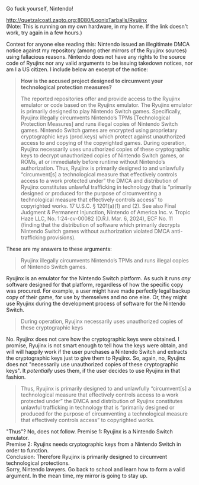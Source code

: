 Go fuck yourself, Nintendo!

http://quetzalcoatl.zapto.org:8080/LoonixTarballs/Ryujinx \
(Note: This is running on my own hardware, in my home. If the link doesn't work, try again in a few hours.)

Context for anyone else reading this: Nintendo issued an illegitimate DMCA notice against my repository (among other mirrors of the Ryujinx sources) using fallacious reasons. Nintendo does not have any rights to the source code of Ryujinx nor any valid arguments to be issuing takedown notices, nor am I a US citizen.
I include below an excerpt of the notice:

> **How is the accused project designed to circumvent your technological protection measures?**
> 
> The reported repositories offer and provide access to the Ryujinx emulator or code based on the Ryujinx emulator. The Ryujinx emulator is primarily designed to play Nintendo Switch games. Specifically, Ryujinx illegally circumvents Nintendo’s TPMs [Technological Protection Measures] and runs illegal copies of Nintendo Switch games. Nintendo Switch games are encrypted using proprietary cryptographic keys (prod.keys) which protect against unauthorized access to and copying of the copyrighted games. During operation, Ryujinx necessarily uses unauthorized copies of these cryptographic keys to decrypt unauthorized copies of Nintendo Switch games, or ROMs, at or immediately before runtime without Nintendo’s authorization. Thus, Ryujinx is primarily designed to and unlawfully “circumvent[s] a technological measure that effectively controls access to a work protected under” the DMCA and distribution of Ryujinx constitutes unlawful trafficking in technology that is “primarily designed or produced for the purpose of circumventing a technological measure that effectively controls access” to copyrighted works. 17 U.S.C. § 1201(a)(1) and (2). See also Final Judgment & Permanent Injunction, Nintendo of America Inc. v. Tropic Haze LLC, No. 1:24-cv-00082 (D.R.I. Mar. 6, 2024), ECF No. 11 (finding that the distribution of software which primarily decrypts Nintendo Switch games without authorization violated DMCA anti-trafficking provisions).

These are my answers to these arguments:

>Ryujinx illegally circumvents Nintendo’s TPMs and runs illegal copies of Nintendo Switch games.

Ryujinx is an emulator for the Nintendo Switch platform. As such it runs _any_ software designed for that platform, regardless of how the specific copy was procured. For example, a user might have made perfectly legal backup copy of their game, for use by themselves and no one else. Or, they might use Ryujinx during the development process of software for the Nintendo Switch.

>During operation, Ryujinx necessarily uses unauthorized copies of these cryptographic keys

No. Ryujinx does not care how the cryptographic keys were obtained. I promise, Ryujinx is not smart enough to tell how the keys were obtain, and will will happily work if the user purchases a Nintendo Switch and extracts the cryptographic keys just to give them to Ryujinx. So, again, no, Ryujinx does not "necessarily use unauthorized copies of these cryptographic keys". It _potentially_ uses them, if the user decides to use Ryujinx in that fashion.

>Thus, Ryujinx is primarily designed to and unlawfully “circumvent[s] a technological measure that effectively controls access to a work protected under” the DMCA and distribution of Ryujinx constitutes unlawful trafficking in technology that is “primarily designed or produced for the purpose of circumventing a technological measure that effectively controls access” to copyrighted works.

"Thus"? No, does not follow.
Premise 1: Ryujinx is a Nintendo Switch emulator.\
Premise 2: Ryujinx needs cryptographic keys from a Nintendo Switch in order to function.\
Conclusion: Therefore Ryujinx is primarily designed to circumvent technological protections.\
Sorry, Nintendo lawyers. Go back to school and learn how to form a valid argument. In the mean time, my mirror is going to stay up.
